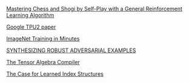 [Mastering Chess and Shogi by Self-Play with a
General Reinforcement Learning Algorithm](https://arxiv.org/pdf/1712.01815.pdf)

[Google TPU2 paper](http://learningsys.org/nips17/assets/slides/dean-nips17.pdf)

[ImageNet Training in Minutes](https://arxiv.org/pdf/1709.05011.pdf)

[SYNTHESIZING ROBUST ADVERSARIAL EXAMPLES](https://arxiv.org/pdf/1707.07397.pdf)

[The Tensor Algebra Compiler](http://tensor-compiler.org/publications.html)

[The Case for Learned Index Structures](https://www.arxiv-vanity.com/papers/1712.01208v1/)
